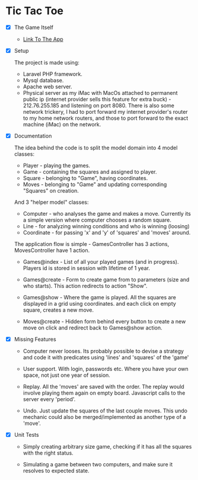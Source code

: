 # Tic Tac Toe

- [x] The Game Itself
    
    * [Link To The App](http://212.76.255.185:8080)
    
- [x] Setup
    
    The project is made using: 
    
    * Laravel PHP framework. 
    * Mysql database.
    * Apache web server.
    * Physical server as my iMac with MacOs attached to permanent public ip 
      (internet provider sells this feature for extra buck) - 212.76.255.185 and
      listening on port 8080. There is also some network trickery, I had to port forward
      my internet provider's router to my home network routers, and those to port forward
      to the exact machine (iMac) on the network.   
    
- [x] Documentation

    The idea behind the code is to split the model domain into 4 model classes:
    
    * Player - playing the games.
    * Game - containing the squares and assigned to player.
    * Square - belonging to "Game", having coordinates.
    * Moves - belonging to "Game" and updating corresponding "Squares" on creation.
    
    And 3 "helper model" classes:
    
    * Computer - who analyses the game and makes a move. Currently its a simple version
    where computer chooses a random square.
    * Line - for analyzing winning conditions and who is winning (loosing)
    * Coordinate - for passing 'x' and 'y' of 'squares' and 'moves' around.
    
    The application flow is simple - GamesController has 3 actions, 
    MovesController have 1 action.
    
    * Games@index - List of all your played games (and in progress). Players id is stored in session
    with lifetime of 1 year.
    
    * Games@create - Form to create game from to parameters (size and who starts). This action redirects
    to action "Show".
    
    * Games@show - Where the game is played. All the squares are displayed in a grid using coordinates.
    and each click on empty square, creates a new move.
    
    * Moves@create - Hidden form behind every button to create a new move on click and redirect back
    to Games@show action.
    
- [x] Missing Features

    * Computer never looses. Its probably possible to devise a strategy and code it with predicates 
    using 'lines' and 'squares' of the 'game'
    
    * User support. With login, passwords etc. Where you have your own space, not just one year 
    of session.
    
    * Replay. All the 'moves' are saved with the order. The replay would involve playing them again
    on empty board. Javascript calls to the server every 'period'.
    
    * Undo. Just update the squares of the last couple moves. This undo mechanic could also be 
    merged/implemented as another type of a 'move'.

    
- [x] Unit Tests

    * Simply creating arbitrary size game, checking if it has all the squares with the right status.
    
    * Simulating a game between two computers, and make sure it resolves to expected state.
